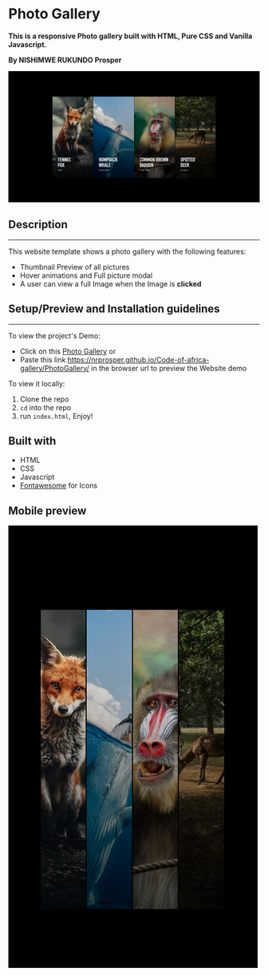 # Photo Gallery
**This is a responsive Photo gallery built with HTML, Pure CSS and Vanilla Javascript.**

**By NISHIMWE RUKUNDO Prosper**

![Photo Gallery Demo](./public/preview.png)


## Description
****
This website template shows a photo gallery with the following features:
* Thumbnail Preview of all pictures
* Hover animations and Full picture modal
* A user can view a full Image when the Image is **clicked**

## Setup/Preview and Installation guidelines
****
To view the project's Demo:
* Click on this [Photo Gallery](https://nrprosper.github.io/Code-of-africa-gallery/PhotoGallery/) or
* Paste this link https://nrprosper.github.io/Code-of-africa-gallery/PhotoGallery/ in the browser url to preview the Website demo

To view it locally:
1. Clone the repo
2. `cd` into the repo
3. run `index.html`, Enjoy!


## Built with
* HTML
* CSS
* Javascript
* [Fontawesome](https://fontawesome.com/) for Icons

## Mobile preview
![Photo Gallery Demo](./public/preview-2.png)

